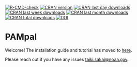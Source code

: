 <!-- badges: start -->
[![R-CMD-check](https://github.com/TaikiSan21/PAMpal/workflows/R-CMD-check/badge.svg)](https://github.com/TaikiSan21/PAMpal/actions)
[![CRAN version](http://www.r-pkg.org/badges/version/PAMpal?color=red)](https://cran.r-project.org/package=PAMpal)
[![CRAN last day downloads](http://cranlogs.r-pkg.org/badges/last-day/PAMpal?color=red)](https://cran.r-project.org/package=PAMpal)
[![CRAN last week downloads](http://cranlogs.r-pkg.org/badges/last-week/PAMpal?color=red)](https://cran.r-project.org/package=PAMpal)
[![CRAN last month downloads](http://cranlogs.r-pkg.org/badges/PAMpal?color=red)](https://cran.r-project.org/package=PAMpal)
[![CRAN total downloads](http://cranlogs.r-pkg.org/badges/grand-total/PAMpal?color=red)](https://cran.r-project.org/package=PAMpal)
[![DOI](https://zenodo.org/badge/295535985.svg)](https://zenodo.org/badge/latestdoi/295535985)
<!-- badges: end -->

# PAMpal

Welcome! The installation guide and tutorial has moved to [here](https://taikisan21.github.io/PAMpal/).

Please reach out if you have any issues [taiki.sakai@noaa.gov](mailto:taiki.sakai@noaa.gov).


